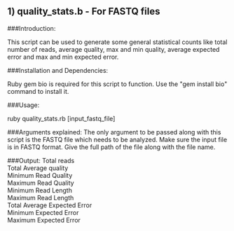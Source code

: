 ## 1) quality_stats.b - For FASTQ files

###Introduction:

This script can be used to generate some general statistical counts like total number of reads, average quality, max and min quality, average expected error and max and min expected error. 

###Installation and Dependencies: 

Ruby gem bio is required for this script to function. Use the "gem install bio" command to install it.

###Usage: 

ruby quality_stats.rb [input_fastq_file]

###Arguments explained:
The only argument to be passed along with this script is the FASTQ file which needs to be analyzed.
Make sure the input file is in FASTQ format. 
Give the full path of the file along with the file name. 

###Output:
Total reads                   
Total Average quality          
Minimum Read Quality           
Maximum Read Quality         
Minimum Read Length           
Maximum Read Length           
Total Average Expected Error   
Minimum Expected Error        
Maximum Expected Error         
